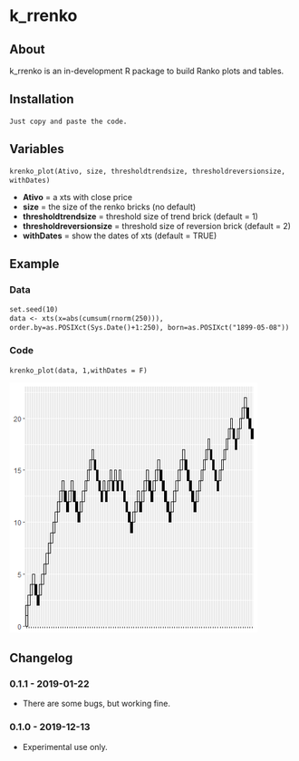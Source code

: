 # k_rrenko

## About
k_rrenko is an in-development R package to build Ranko plots and tables.

## Installation

    Just copy and paste the code.

## Variables

    krenko_plot(Ativo, size, thresholdtrendsize, thresholdreversionsize, withDates)

* **Ativo** = a xts with close price
* **size** = the size of the renko bricks (no default)
* **thresholdtrendsize** = threshold size of trend brick (default = 1)
* **thresholdreversionsize** = threshold size of reversion brick (default = 2)
* **withDates** = show the dates of xts (default = TRUE)

## Example

### Data

    set.seed(10)
    data <- xts(x=abs(cumsum(rnorm(250))), order.by=as.POSIXct(Sys.Date()+1:250), born=as.POSIXct("1899-05-08"))

### Code

    krenko_plot(data, 1,withDates = F)

![k_rrenko](/22012019renko2.png)


## Changelog

### 0.1.1 - 2019-01-22
* There are some bugs, but working fine.

### 0.1.0 - 2019-12-13
* Experimental use only.

